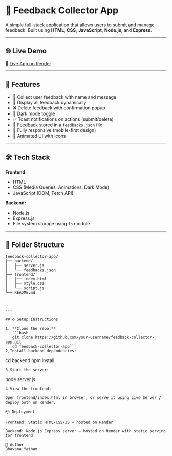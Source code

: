 # 💬 Feedback Collector App

A simple full-stack application that allows users to submit and manage feedback. Built using **HTML**, **CSS**, **JavaScript**, **Node.js**, and **Express**.

---

## 🌐 Live Demo

🔗 [Live App on Render](https://feedback-collector-app-rdfh.onrender.com/)

---

## 🚀 Features

- 📝 Collect user feedback with name and message
- 📃 Display all feedback dynamically
- ❌ Delete feedback with confirmation popup
- 🌙 Dark mode toggle
- ✅ Toast notifications on actions (submit/delete)
- 💾 Feedback stored in a `feedbacks.json` file
- 📱 Fully responsive (mobile-first design)
- 🎨 Animated UI with icons

---

## 🛠️ Tech Stack

**Frontend:**
- HTML
- CSS (Media Queries, Animations, Dark Mode)
- JavaScript (DOM, Fetch API)

**Backend:**
- Node.js
- Express.js
- File system storage using `fs` module

---

## 📂 Folder Structure

```text
feedback-collector-app/
├── backend/
│   ├── server.js
│   └── feedbacks.json
├── frontend/
│   ├── index.html
│   ├── style.css
│   └── script.js
└── README.md



---

## ⚙️ Setup Instructions

1. **Clone the repo:**
   ```bash
   git clone https://github.com/your-username/feedback-collector-app.git
   cd feedback-collector-app```
2,Install backend dependencies:
   ```
   cd backend
   npm install
   ```
3.Start the server:
   ```
   node server.js
   ```
4.View the frontend:

Open frontend/index.html in browser, or serve it using Live Server / deploy both on Render.

📦 Deployment

Frontend: Static HTML/CSS/JS — hosted on Render

Backend: Node.js Express server — hosted on Render with static serving for frontend

👤 Author
Bhavana Yatham
